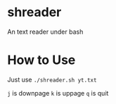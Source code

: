 shreader
========

An text reader under bash

How to Use
========
Just use `./shreader.sh yt.txt`

`j` is downpage
`k` is uppage
`q` is quit

